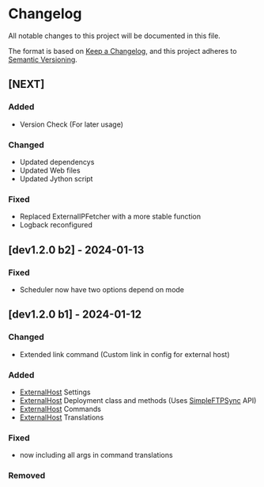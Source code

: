 # Changelog

All notable changes to this project will be documented in this file.

The format is based on [Keep a Changelog](https://keepachangelog.com/en/1.0.0/),
and this project adheres to [Semantic Versioning](https://semver.org/spec/v2.0.0.html).

## [NEXT]

### Added
- Version Check (For later usage)
### Changed
- Updated dependencys
- Updated Web files
- Updated Jython script

### Fixed
- Replaced ExternalIPFetcher with a more stable function
- Logback reconfigured

## [dev1.2.0 b2] - 2024-01-13

### Fixed
- Scheduler now have two options depend on mode

## [dev1.2.0 b1] - 2024-01-12

### Changed
- Extended link command (Custom link in config for external host)
### Added
- [ExternalHost](https://github.com/CptGummiball/MC-Dealer/issues/8) Settings
- [ExternalHost](https://github.com/CptGummiball/MC-Dealer/issues/8) Deployment class and methods (Uses [SimpleFTPSync](https://github.com/CptGummiball/SimpleFTPSync) API)
- [ExternalHost](https://github.com/CptGummiball/MC-Dealer/issues/8) Commands
- [ExternalHost](https://github.com/CptGummiball/MC-Dealer/issues/8) Translations
### Fixed
- now including all args in command translations
### Removed
